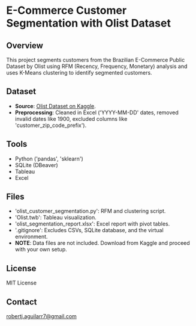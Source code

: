 # E-Commerce Customer Segmentation with Olist Dataset

## Overview
This project segments customers from the Brazilian E-Commerce Public Dataset by Olist using RFM 
(Recency, Frequency, Monetary) analysis and uses K-Means clustering to identify segmented customers.

## Dataset
- **Source**: [Olist Dataset on Kaggle](https://www.kaggle.com/datasets/olistbr/brazilian-ecommerce?resource=download).
- **Preprocessing**: Cleaned in Excel ('YYYY-MM-DD' dates, removed invalid dates like 1900, excluded columns like 
'customer_zip_code_prefix').

## Tools
- Python ('pandas', 'sklearn')
- SQLite (DBeaver)
- Tableau
- Excel

## Files
- 'olist_customer_segmentation.py': RFM and clustering script.
- 'Olist.twb': Tableau visualization.
- 'olist_segmentation_report.xlsx': Excel report with pivot tables.
- '.gitignore': Excludes CSVs, SQLite database, and the virtual environment.
- **NOTE**: Data files are not included. Download from Kaggle and proceed with your own setup.

## License
MIT License

## Contact
robertj.aguilarr7@gmail.com
